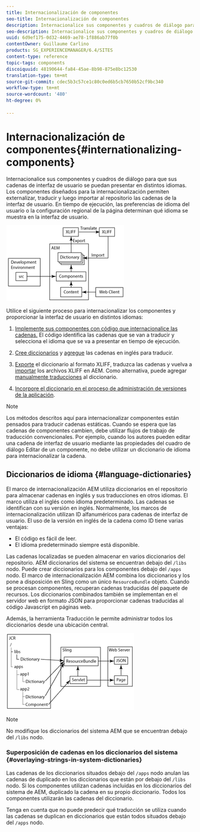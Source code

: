 ```yaml
---
title: Internacionalización de componentes
seo-title: Internacionalización de componentes
description: Internacionalice sus componentes y cuadros de diálogo para que sus cadenas de interfaz de usuario se puedan presentar en distintos idiomas
seo-description: Internacionalice sus componentes y cuadros de diálogo para que sus cadenas de interfaz de usuario se puedan presentar en distintos idiomas
uuid: 6d9ef175-0d32-4469-ae78-1f886ab77f0b
contentOwner: Guillaume Carlino
products: SG_EXPERIENCEMANAGER/6.4/SITES
content-type: reference
topic-tags: components
discoiquuid: 48190644-fa84-45ae-8b98-875e8bc12530
translation-type: tm+mt
source-git-commit: cdec5b3c57ce1c80c0ed6b5cb7650b52cf9bc340
workflow-type: tm+mt
source-wordcount: '480'
ht-degree: 0%

---
```



# Internacionalización de componentes{#internationalizing-components}

Internacionalice sus componentes y cuadros de diálogo para que sus cadenas de interfaz de usuario se puedan presentar en distintos idiomas. Los componentes diseñados para la internacionalización permiten externalizar, traducir y luego importar al repositorio las cadenas de la interfaz de usuario. En tiempo de ejecución, las preferencias de idioma del usuario o la configuración regional de la página determinan qué idioma se muestra en la interfaz de usuario.

![chlimage_1-9](assets/chlimage_1-9.png)

Utilice el siguiente proceso para internacionalizar los componentes y proporcionar la interfaz de usuario en distintos idiomas:

1. [Implemente sus componentes con código que internacionalice las cadenas.](/help/sites-developing/i18n-dev.md) El código identifica las cadenas que se van a traducir y selecciona el idioma que se va a presentar en tiempo de ejecución.
1. [Cree diccionarios](/help/sites-developing/i18n-translator.md#creating-a-dictionary) y [agregue](/help/sites-developing/i18n-translator.md#adding-changing-and-removing-strings) las cadenas en inglés para traducir.

1. [Exporte](/help/sites-developing/i18n-translator.md#exporting-a-dictionary) el diccionario al formato XLIFF, traduzca las cadenas y vuelva a [importar](/help/sites-developing/i18n-translator.md#importing-a-dictionary) los archivos XLIFF en AEM. Como alternativa, puede agregar [manualmente traducciones](/help/sites-developing/i18n-translator.md#editing-translated-strings) al diccionario.

1. [Incorpore el diccionario en el proceso de administración de versiones de la aplicación](/help/sites-developing/i18n-translator.md#publishing-dictionaries).

>[!NOTE]
>
>Los métodos descritos aquí para internacionalizar componentes están pensados para traducir cadenas estáticas. Cuando se espera que las cadenas de componentes cambien, debe utilizar flujos de trabajo de traducción convencionales. Por ejemplo, cuando los autores pueden editar una cadena de interfaz de usuario mediante las propiedades del cuadro de diálogo Editar de un componente, no debe utilizar un diccionario de idioma para internacionalizar la cadena.

## Diccionarios de idioma {#language-dictionaries}

El marco de internacionalización AEM utiliza diccionarios en el repositorio para almacenar cadenas en inglés y sus traducciones en otros idiomas. El marco utiliza el inglés como idioma predeterminado. Las cadenas se identifican con su versión en inglés. Normalmente, los marcos de internacionalización utilizan ID alfanuméricos para cadenas de interfaz de usuario. El uso de la versión en inglés de la cadena como ID tiene varias ventajas:

* El código es fácil de leer.
* El idioma predeterminado siempre está disponible.

Las cadenas localizadas se pueden almacenar en varios diccionarios del repositorio. AEM diccionarios del sistema se encuentran debajo del `/libs` nodo. Puede crear diccionarios para los componentes debajo del `/apps` nodo. El marco de internacionalización AEM combina los diccionarios y los pone a disposición en Sling como un único `ResourceBundle` objeto. Cuando se procesan componentes, recuperan cadenas traducidas del paquete de recursos. Los diccionarios combinados también se implementan en el servidor web en formato JSON para proporcionar cadenas traducidas al código Javascript en páginas web.

Además, la herramienta [](/help/sites-developing/i18n-translator.md) Traducción le permite administrar todos los diccionarios desde una ubicación central.

![chlimage_1-10](assets/chlimage_1-10.png)

>[!NOTE]
>
>No modifique los diccionarios del sistema AEM que se encuentran debajo del `/libs` nodo.

### Superposición de cadenas en los diccionarios del sistema {#overlaying-strings-in-system-dictionaries}

Las cadenas de los diccionarios situados debajo del `/apps` nodo anulan las cadenas de duplicado en los diccionarios que están por debajo del `/libs` nodo. Si los componentes utilizan cadenas incluidas en los diccionarios del sistema de AEM, duplicado la cadena en su propio diccionario. Todos los componentes utilizarán las cadenas del diccionario.

Tenga en cuenta que no puede predecir qué traducción se utiliza cuando las cadenas se duplican en diccionarios que están todos situados debajo del `/apps` nodo.

